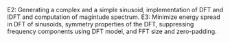E2: Generating a complex and a simple sinusoid, implementation of DFT and IDFT and computation of magintude spectrum.
E3: Minimize energy spread in DFT of sinusoids, symmetry properties of the DFT, suppressing frequency components using DFT model, and FFT size and zero-padding.

